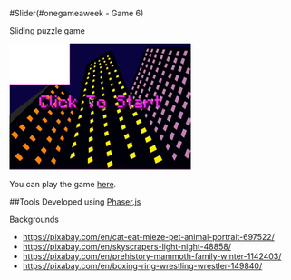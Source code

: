 
#Slider(#onegameaweek - Game 6)

Sliding puzzle game

![screenshot](screenshots/slider.gif)

You can play the game [here](http://divideby5.com/games/slider).

##Tools
Developed using [Phaser.js](http://phaser.io)

Backgrounds

* https://pixabay.com/en/cat-eat-mieze-pet-animal-portrait-697522/
* https://pixabay.com/en/skyscrapers-light-night-48858/
* https://pixabay.com/en/prehistory-mammoth-family-winter-1142403/
* https://pixabay.com/en/boxing-ring-wrestling-wrestler-149840/


